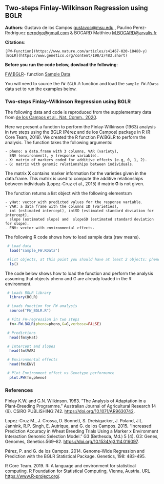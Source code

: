 ## Two-steps Finlay-Wilkinson Regression using BGLR

**Authors**: Gustavo de los Campos <gustavoc@msu.edu> ,  Paulino Perez-Rodriguez <perpdgo@gmail.com>  &  BOGARD Matthieu <M.BOGARD@arvalis.fr> 

**Citations**: 

    [FW-Function](https://www.nature.com/articles/s41467-020-18480-y)
    [BGLR](https://www.genetics.org/content/198/2/483.short)

**Before you run the code below, dowload the following**: 

  [FW.BGLR](https://github.com/gdlc/BGLR-R/blob/master/inst/md/FW_BGLR.R)- function
  [Sample Data](https://github.com/gdlc/BGLR-R/blob/master/data/sample_FW.RData)

You will need to source the `FW_BGLR.R` function and load the `sample_FW.RData` data set to run the examples below.


### Two-steps Finlay-Wilkinson Regression using BGLR


The following data and code is reproduced from the supplementary data from [de los Campos et al., Nat. Comm., 2020](https://www.nature.com/articles/s41467-020-18480-y).



Here we present a function to perform the Finlay-Wilkinson (1963)
analysis in two steps using the BGLR (Pérez and de los Campos) package
in R (R Core Team, 2019). We created the R function 
FW.BGLR to perform the analysis. The function takes the 
following arguments:

	- pheno: a data.frame with 3 columns, VAR (variety), 
	  ENV (environment), y (response variable).
	- X: matrix of markers coded for additive effects (e.g, 0, 1, 2).
	- G: matrix with genomic relationships between individuals.

The matrix **X** contains marker information for the varieties given in the 
data.frame. This matrix is used to compute the additive relationships between 
individuals (Lopez-Cruz et al., 2015) if matrix **G** is not given. 

The function returns a list object with the following elements:m

	- yHat: vector with predicted values for the response variable.
	- VAR: a data frame with the columns ID (varieties), 
	  int (estimated intercept), intSD (estimated standard deviation for intercept),
	  slope (estimated slope) and  slopeSD (estimated standard deviation for slope).
	- ENV: vector with environmental effects.
	
The following R code shows how to load sample data (raw means).

```r
 # Load data
  load("sample_FW.RData")

 #list objects, at this point you should have at least 2 objects: pheno and G.
  ls()

```
	
The code below shows how to load the function and perform the analysis assuming 
that objects pheno and G are already loaded in the R environment.


```r
 # Loads BGLR library
  library(BGLR)

 # Loads function for FW analysis
  source("FW_BGLR.R")

 # Fits FW-regression in two steps
  fm<-FW.BGLR(pheno=pheno,G=G,verbose=FALSE)

 # Predictions
  head(fm$yHat)

 # Intercept and slopes
  head(fm$VAR)

 # Environmental effects
  head(fm$ENV)

 # Plot Environment effect vs Genotype performance
  plot.FW(fm,pheno)

```

### References

Finlay K.W. and G.N. Wilkinson. 1963. “The Analysis of Adaptation in a Plant-Breeding Programme.” Australian Journal of Agricultural Research 14 (6). CSIRO PUBLISHING:742. https://doi.org/10.1071/AR9630742.

Lopez-Cruz M., J. Crossa, D. Bonnett, S. Dreisigacker, J. Poland, J.L. Jannink, R.P. Singh, E. Autrique, and G. de los Campos. 2015. “Increased Prediction Accuracy in Wheat Breeding Trials Using a Marker x Environment Interaction Genomic Selection Model.” G3 (Bethesda, Md.) 5 (4). G3: Genes, Genomes, Genetics:569–82. https://doi.org/10.1534/g3.114.016097.

Pérez, P. and G. de los Campos. 2014. Genome-Wide Regression and Prediction with the BGLR Statistical Package. Genetics, 198: 483-495.

R Core Team. 2019. R: A language and environment for statistical computing. R Foundation for Statistical Computing, Vienna, Austria. URL https://www.R-project.org/.
